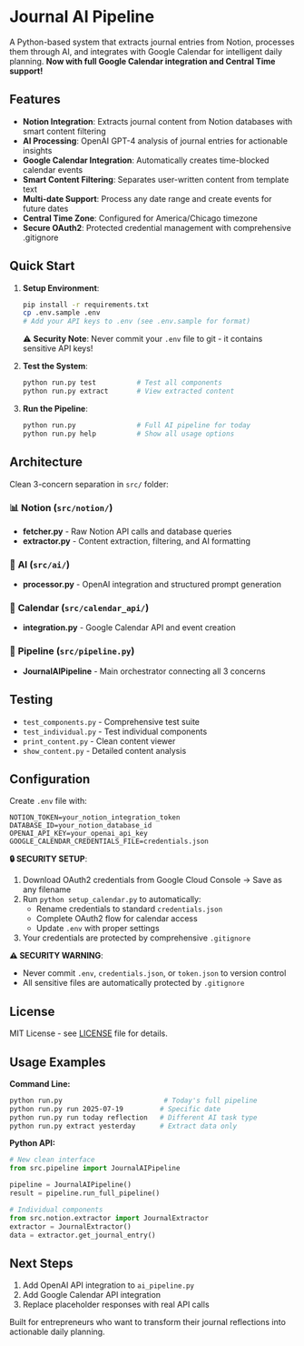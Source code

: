 # Journal AI Pipeline

A Python-based system that extracts journal entries from Notion, processes them through AI, and integrates with Google Calendar for intelligent daily planning. **Now with full Google Calendar integration and Central Time support!**

## Features

- **Notion Integration**: Extracts journal content from Notion databases with smart content filtering
- **AI Processing**: OpenAI GPT-4 analysis of journal entries for actionable insights
- **Google Calendar Integration**: Automatically creates time-blocked calendar events
- **Smart Content Filtering**: Separates user-written content from template text
- **Multi-date Support**: Process any date range and create events for future dates
- **Central Time Zone**: Configured for America/Chicago timezone
- **Secure OAuth2**: Protected credential management with comprehensive .gitignore

## Quick Start

1. **Setup Environment**:
   ```bash
   pip install -r requirements.txt
   cp .env.sample .env
   # Add your API keys to .env (see .env.sample for format)
   ```

   ⚠️ **Security Note**: Never commit your `.env` file to git - it contains sensitive API keys!

2. **Test the System**:
   ```bash
   python run.py test          # Test all components
   python run.py extract       # View extracted content
   ```

3. **Run the Pipeline**:
   ```bash
   python run.py               # Full AI pipeline for today
   python run.py help          # Show all usage options
   ```

## Architecture

Clean 3-concern separation in `src/` folder:

### 📊 **Notion** (`src/notion/`)
- **fetcher.py** - Raw Notion API calls and database queries
- **extractor.py** - Content extraction, filtering, and AI formatting

### 🤖 **AI** (`src/ai/`) 
- **processor.py** - OpenAI integration and structured prompt generation

### 📅 **Calendar** (`src/calendar_api/`)
- **integration.py** - Google Calendar API and event creation

### 🔧 **Pipeline** (`src/pipeline.py`)
- **JournalAIPipeline** - Main orchestrator connecting all 3 concerns

## Testing

- `test_components.py` - Comprehensive test suite
- `test_individual.py` - Test individual components
- `print_content.py` - Clean content viewer
- `show_content.py` - Detailed content analysis

## Configuration

Create `.env` file with:
```
NOTION_TOKEN=your_notion_integration_token
DATABASE_ID=your_notion_database_id
OPENAI_API_KEY=your_openai_api_key
GOOGLE_CALENDAR_CREDENTIALS_FILE=credentials.json
```

**🔒 SECURITY SETUP**:
1. Download OAuth2 credentials from Google Cloud Console → Save as any filename
2. Run `python setup_calendar.py` to automatically:
   - Rename credentials to standard `credentials.json`
   - Complete OAuth2 flow for calendar access
   - Update `.env` with proper settings
3. Your credentials are protected by comprehensive `.gitignore`

**⚠️ SECURITY WARNING**: 
- Never commit `.env`, `credentials.json`, or `token.json` to version control
- All sensitive files are automatically protected by `.gitignore`

## License

MIT License - see [LICENSE](LICENSE) file for details.

## Usage Examples

**Command Line:**
```bash
python run.py                         # Today's full pipeline
python run.py run 2025-07-19         # Specific date
python run.py run today reflection   # Different AI task type
python run.py extract yesterday      # Extract data only
```

**Python API:**
```python
# New clean interface
from src.pipeline import JournalAIPipeline

pipeline = JournalAIPipeline()
result = pipeline.run_full_pipeline()

# Individual components
from src.notion.extractor import JournalExtractor
extractor = JournalExtractor()
data = extractor.get_journal_entry()
```

## Next Steps

1. Add OpenAI API integration to `ai_pipeline.py`
2. Add Google Calendar API integration
3. Replace placeholder responses with real API calls

Built for entrepreneurs who want to transform their journal reflections into actionable daily planning.